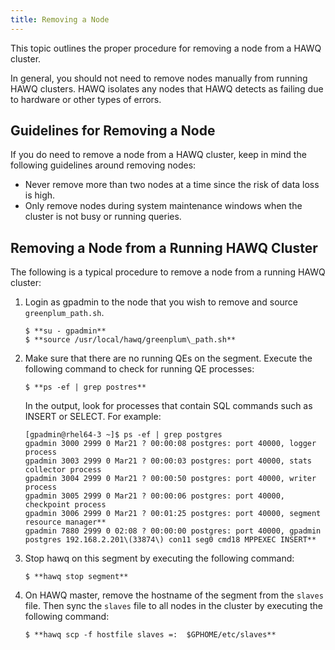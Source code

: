 ```yaml
---
title: Removing a Node
---
```


This topic outlines the proper procedure for removing a node from a HAWQ cluster.

In general, you should not need to remove nodes manually from running HAWQ clusters. HAWQ isolates any nodes that HAWQ detects as failing due to hardware or other types of errors.

## Guidelines for Removing a Node <a name="topic_p53_ct3_kv"></a>

If you do need to remove a node from a HAWQ cluster, keep in mind the following guidelines around removing nodes:

-   Never remove more than two nodes at a time since the risk of data loss is high.
-   Only remove nodes during system maintenance windows when the cluster is not busy or running queries.

## Removing a Node from a Running HAWQ Cluster <a name="task_oy5_ct3_kv"></a>

The following is a typical procedure to remove a node from a running HAWQ cluster:

1.  Login as gpadmin to the node that you wish to remove and source `greenplum_path.sh`.

    ```
    $ **su - gpadmin**
    $ **source /usr/local/hawq/greenplum\_path.sh**
    ```

2.  Make sure that there are no running QEs on the segment. Execute the following command to check for running QE processes:

    ```
    $ **ps -ef | grep postres**
    ```

    In the output, look for processes that contain SQL commands such as INSERT or SELECT. For example:

    ```
    [gpadmin@rhel64-3 ~]$ ps -ef | grep postgres
    gpadmin 3000 2999 0 Mar21 ? 00:00:08 postgres: port 40000, logger process
    gpadmin 3003 2999 0 Mar21 ? 00:00:03 postgres: port 40000, stats collector process
    gpadmin 3004 2999 0 Mar21 ? 00:00:50 postgres: port 40000, writer process
    gpadmin 3005 2999 0 Mar21 ? 00:00:06 postgres: port 40000, checkpoint process
    gpadmin 3006 2999 0 Mar21 ? 00:01:25 postgres: port 40000, segment resource manager**
    gpadmin 7880 2999 0 02:08 ? 00:00:00 postgres: port 40000, gpadmin postgres 192.168.2.201\(33874\) con11 seg0 cmd18 MPPEXEC INSERT**
    ```

3.  Stop hawq on this segment by executing the following command:

    ```
    $ **hawq stop segment**
    ```

4.  On HAWQ master, remove the hostname of the segment from the `slaves` file. Then sync the `slaves` file to all nodes in the cluster by executing the following command:

    ```
    $ **hawq scp -f hostfile slaves =:  $GPHOME/etc/slaves**
    ```
